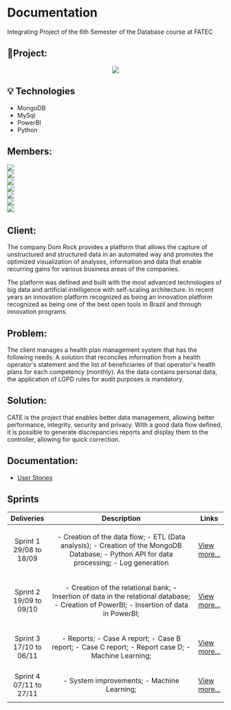 # Documentation
 Integrating Project of the 6th Semester of the Database course at FATEC

## 📝Project:

<p align="center"> <img src = "https://github.com/API-6-SEMESTRE/Documentacao/blob/main/Src/logofinal.png"> </p>

## 💡 Technologies

- MongoDB
- MySql
- PowerBI
- Python

## Members:

<a href="https://www.linkedin.com/in/tairik-nishimura/"><img src= "https://img.shields.io/badge/Tairik%20Nishimura%20--%20Scrum%20Master-Linkedin-blue"></a> <br>
<a href="https://www.linkedin.com/in/maxx-barcelos-aaa106b2/"><img src= "https://img.shields.io/badge/Maximiles%20Barcelos%20--%20Product%20Owner-Linkedin-blue"></a> <br>
<a href="https://www.linkedin.com/in/leonardo-gabriel-silva-11b8b8178/"> <img src= "https://img.shields.io/badge/Leonardo%20Gabriel--%20Dev-Linkedin-blue"></a> <br>
<a href="https://www.linkedin.com/in/jeferson-tadeu-das-neves-a98343190/"> <img src= "https://img.shields.io/badge/Jeferson%20Tadeu--%20Dev-Linkedin-blue"></a> <br>
<a href="https://www.linkedin.com/in/devanir-ramos-junior/"> <img src= "https://img.shields.io/badge/Devanir%20Ramos--%20Dev-Linkedin-blue"></a> <br>
<a href="https://www.linkedin.com/in/jos%C3%A9-francisco-forneiro-junior/"> <img src= "https://img.shields.io/badge/José%20Francisco--%20Dev-Linkedin-blue"></a> <br>
<a href="https://www.linkedin.com/in/alan-bezerra/"> <img src= "https://img.shields.io/badge/Alan%20Bezerra--%20Dev-Linkedin-blue"></a> <br>


## Client:

The company Dom Rock provides a platform that allows the capture of unstructured and structured data in an automated way and promotes the optimized visualization of analyses, information and data that enable recurring gains for various business areas of the companies.

The platform was defined and built with the most advanced technologies of big data and artificial intelligence with self-scaling architecture.
In recent years an innovation platform recognized as being an innovation platform recognized as being one of the best open tools in Brazil and through innovation programs.
 
## Problem:

The client manages a health plan management system that has the following needs:
A solution that reconciles information from a health operator's statement and the list of beneficiaries of that operator's health plans for each competency (monthly). As the data contains personal data, the application of LGPD rules for audit purposes is mandatory.

## Solution:

CATE is the project that enables better data management, allowing better performance, integrity, security and privacy.
With a good data flow defined, it is possible to generate discrepancies reports and display them to the controller, allowing for quick correction.

## Documentation:

- [User Stories](https://github.com/API-6-SEMESTRE/Documentation/tree/main/User%20Stories) 

<h2>Sprints</h2>
       <table>
              <thead>
                     <th width=150px>Deliveries</th>
                     <th width=100%>Description</th>
                     <th width=100px>Links</th>
              </thead>
              <tbody>
                     <tr>
                            <td align=center>Sprint 1<br> 29/08 to 18/09  </td>
                            <td><p align=center> 
                           - Creation of the data flow; - ETL (Data analysis); - Creation of the MongoDB Database; - Python API for data processing; - Log generation
                            <p align=center>   
                            </td>
                            <td><p><a href="#">View more...</a></p></td>
                     </tr>
                     <tr>
                            <td align=center>Sprint 2<br> 19/09 to 09/10  </td>
                            <td><p align=center> 
                            - Creation of the relational bank; - Insertion of data in the relational database; - Creation of PowerBI; - Insertion of data in PowerBI;
                            <p align=center>   
                            </td>
                            <td><p><a href="#">View more...</a></p></td>
                     </tr> 
                     <tr>
                            <td align=center>Sprint 3<br> 17/10 to 06/11 </td>
                            <td><p align=center> 
                            - Reports; - Case A report; - Case B report; - Case C report; - Report case D; - Machine Learning;
                            <p align=center>   
                            </td>
                            <td><p><a href="#">View more...</a></p></td>
                     </tr> 
                     <tr>
                            <td align=center>Sprint 4<br> 07/11 to 27/11  </td>
                            <td><p align=center> 
                            - System improvements; - Machine Learning;
                            <p align=center>   
                            </td>
                            <td><p><a href="#">View more...</a></p></td>
                     </tr>
              </tbody>
       </table>

